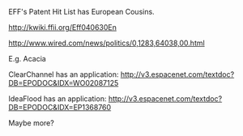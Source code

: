 EFF\'s Patent Hit List has European Cousins.

<http://kwiki.ffii.org/Eff040630En>

<http://www.wired.com/news/politics/0,1283,64038,00.html>

E.g. Acacia

ClearChannel has an application:
<http://v3.espacenet.com/textdoc?DB=EPODOC&IDX=WO02087125>

IdeaFlood has an application:
<http://v3.espacenet.com/textdoc?DB=EPODOC&IDX=EP1368760>

Maybe more?
